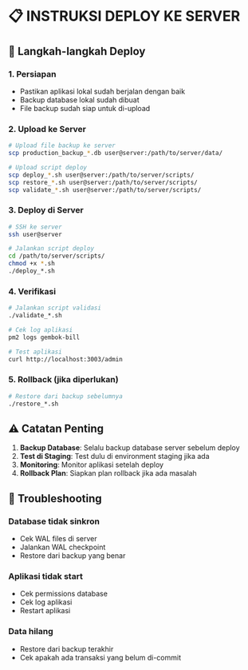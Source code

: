 
# 📋 INSTRUKSI DEPLOY KE SERVER

## 🚀 Langkah-langkah Deploy

### 1. Persiapan
- Pastikan aplikasi lokal sudah berjalan dengan baik
- Backup database lokal sudah dibuat
- File backup sudah siap untuk di-upload

### 2. Upload ke Server
```bash
# Upload file backup ke server
scp production_backup_*.db user@server:/path/to/server/data/

# Upload script deploy
scp deploy_*.sh user@server:/path/to/server/scripts/
scp restore_*.sh user@server:/path/to/server/scripts/
scp validate_*.sh user@server:/path/to/server/scripts/
```

### 3. Deploy di Server
```bash
# SSH ke server
ssh user@server

# Jalankan script deploy
cd /path/to/server/scripts/
chmod +x *.sh
./deploy_*.sh
```

### 4. Verifikasi
```bash
# Jalankan script validasi
./validate_*.sh

# Cek log aplikasi
pm2 logs gembok-bill

# Test aplikasi
curl http://localhost:3003/admin
```

### 5. Rollback (jika diperlukan)
```bash
# Restore dari backup sebelumnya
./restore_*.sh
```

## ⚠️ Catatan Penting

1. **Backup Database**: Selalu backup database server sebelum deploy
2. **Test di Staging**: Test dulu di environment staging jika ada
3. **Monitoring**: Monitor aplikasi setelah deploy
4. **Rollback Plan**: Siapkan plan rollback jika ada masalah

## 🔧 Troubleshooting

### Database tidak sinkron
- Cek WAL files di server
- Jalankan WAL checkpoint
- Restore dari backup yang benar

### Aplikasi tidak start
- Cek permissions database
- Cek log aplikasi
- Restart aplikasi

### Data hilang
- Restore dari backup terakhir
- Cek apakah ada transaksi yang belum di-commit
